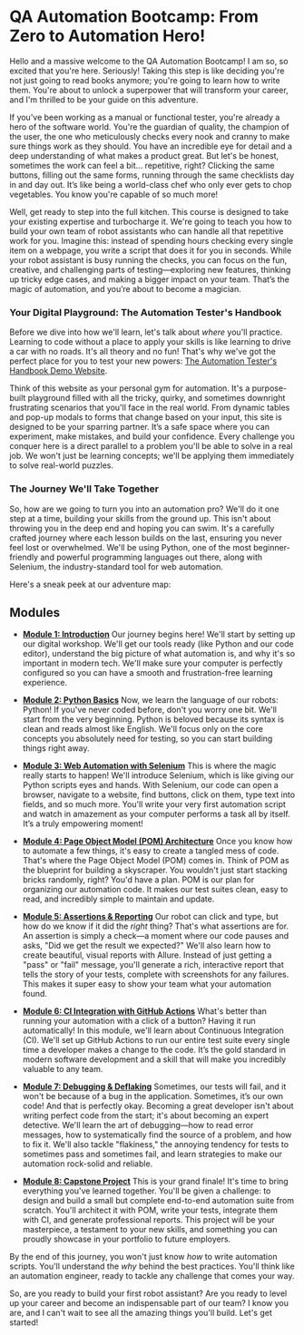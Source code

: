 # QA Automation Bootcamp: From Zero to Automation Hero\!

Hello and a massive welcome to the QA Automation Bootcamp\! I am so, so excited that you're here. Seriously\! Taking this step is like deciding you're not just going to read books anymore; you're going to learn how to write them. You're about to unlock a superpower that will transform your career, and I'm thrilled to be your guide on this adventure.

If you've been working as a manual or functional tester, you're already a hero of the software world. You're the guardian of quality, the champion of the user, the one who meticulously checks every nook and cranny to make sure things work as they should. You have an incredible eye for detail and a deep understanding of what makes a product great. But let's be honest, sometimes the work can feel a bit... repetitive, right? Clicking the same buttons, filling out the same forms, running through the same checklists day in and day out. It’s like being a world-class chef who only ever gets to chop vegetables. You know you're capable of so much more\!

Well, get ready to step into the full kitchen. This course is designed to take your existing expertise and turbocharge it. We're going to teach you how to build your own team of robot assistants who can handle all that repetitive work for you. Imagine this: instead of spending hours checking every single item on a webpage, you write a script that does it for you in seconds. While your robot assistant is busy running the checks, you can focus on the fun, creative, and challenging parts of testing—exploring new features, thinking up tricky edge cases, and making a bigger impact on your team. That’s the magic of automation, and you’re about to become a magician.

### Your Digital Playground: The Automation Tester's Handbook

Before we dive into how we'll learn, let's talk about *where* you'll practice. Learning to code without a place to apply your skills is like learning to drive a car with no roads. It's all theory and no fun\! That's why we've got the perfect place for you to test your new powers: [The Automation Tester's Handbook Demo Website](http://www.leonardespi.me/automation-testers-handbook-demo/).

Think of this website as your personal gym for automation. It's a purpose-built playground filled with all the tricky, quirky, and sometimes downright frustrating scenarios that you'll face in the real world. From dynamic tables and pop-up modals to forms that change based on your input, this site is designed to be your sparring partner. It’s a safe space where you can experiment, make mistakes, and build your confidence. Every challenge you conquer here is a direct parallel to a problem you'll be able to solve in a real job. We won't just be learning concepts; we'll be applying them immediately to solve real-world puzzles.

### The Journey We'll Take Together

So, how are we going to turn you into an automation pro? We'll do it one step at a time, building your skills from the ground up. This isn't about throwing you in the deep end and hoping you can swim. It's a carefully crafted journey where each lesson builds on the last, ensuring you never feel lost or overwhelmed. We'll be using Python, one of the most beginner-friendly and powerful programming languages out there, along with Selenium, the industry-standard tool for web automation.

Here's a sneak peek at our adventure map:

## Modules

  - [**Module 1: Introduction**](01-introduction.html)
    Our journey begins here\! We'll start by setting up our digital workshop. We'll get our tools ready (like Python and our code editor), understand the big picture of what automation is, and why it's so important in modern tech. We'll make sure your computer is perfectly configured so you can have a smooth and frustration-free learning experience.

  - [**Module 2: Python Basics**](02-python-basics.html)
    Now, we learn the language of our robots: Python\! If you've never coded before, don't you worry one bit. We'll start from the very beginning. Python is beloved because its syntax is clean and reads almost like English. We'll focus only on the core concepts you absolutely need for testing, so you can start building things right away.

  - [**Module 3: Web Automation with Selenium**](03-web-automation.html)
    This is where the magic really starts to happen\! We'll introduce Selenium, which is like giving our Python scripts eyes and hands. With Selenium, our code can open a browser, navigate to a website, find buttons, click on them, type text into fields, and so much more. You'll write your very first automation script and watch in amazement as your computer performs a task all by itself. It’s a truly empowering moment\!

  - [**Module 4: Page Object Model (POM) Architecture**](04-pom-architecture.html)
    Once you know how to automate a few things, it's easy to create a tangled mess of code. That's where the Page Object Model (POM) comes in. Think of POM as the blueprint for building a skyscraper. You wouldn't just start stacking bricks randomly, right? You'd have a plan. POM is our plan for organizing our automation code. It makes our test suites clean, easy to read, and incredibly simple to maintain and update.

  - [**Module 5: Assertions & Reporting**](05-assertions-reporting.html)
    Our robot can click and type, but how do we know if it did the *right* thing? That's what assertions are for. An assertion is simply a check—a moment where our code pauses and asks, "Did we get the result we expected?" We'll also learn how to create beautiful, visual reports with Allure. Instead of just getting a "pass" or "fail" message, you'll generate a rich, interactive report that tells the story of your tests, complete with screenshots for any failures. This makes it super easy to show your team what your automation found.

  - [**Module 6: CI Integration with GitHub Actions**](06-ci-integration.html)
    What's better than running your automation with a click of a button? Having it run automatically\! In this module, we'll learn about Continuous Integration (CI). We'll set up GitHub Actions to run our entire test suite every single time a developer makes a change to the code. It’s the gold standard in modern software development and a skill that will make you incredibly valuable to any team.

  - [**Module 7: Debugging & Deflaking**](07-debugging.html)
    Sometimes, our tests will fail, and it won't be because of a bug in the application. Sometimes, it’s our own code\! And that is perfectly okay. Becoming a great developer isn't about writing perfect code from the start; it's about becoming an expert detective. We'll learn the art of debugging—how to read error messages, how to systematically find the source of a problem, and how to fix it. We'll also tackle "flakiness," the annoying tendency for tests to sometimes pass and sometimes fail, and learn strategies to make our automation rock-solid and reliable.

  - [**Module 8: Capstone Project**](08-capstone-project.html)
    This is your grand finale\! It's time to bring everything you've learned together. You'll be given a challenge: to design and build a small but complete end-to-end automation suite from scratch. You'll architect it with POM, write your tests, integrate them with CI, and generate professional reports. This project will be your masterpiece, a testament to your new skills, and something you can proudly showcase in your portfolio to future employers.

By the end of this journey, you won't just know *how* to write automation scripts. You'll understand the *why* behind the best practices. You'll think like an automation engineer, ready to tackle any challenge that comes your way.

So, are you ready to build your first robot assistant? Are you ready to level up your career and become an indispensable part of our team? I know you are, and I can't wait to see all the amazing things you'll build. Let's get started\!